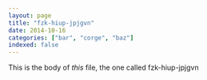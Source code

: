 ```yaml
---
layout: page
title: "fzk-hiup-jpjgvn"
date: 2014-10-16
categories: ["bar", "corge", "baz"]
indexed: false
---
```

This is the body of _this_ file, the one called fzk-hiup-jpjgvn

